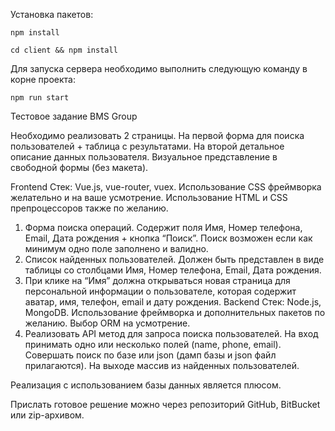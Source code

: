Установка пакетов:
```
npm install

cd client && npm install
```

Для запуска сервера необходимо выполнить следующую команду в корне проекта:
```
npm run start
```

Тестовое задание BMS Group

Необходимо реализовать 2 страницы. На первой форма для поиска пользователей + таблица с результатами. На второй детальное описание данных пользователя. Визуальное представление  в свободной формы (без макета).

Frontend
Стек: Vue.js, vue-router, vuex. Использование CSS фреймворка желательно и на ваше усмотрение. Использование HTML и CSS препроцессоров также по желанию.
1.	Форма поиска операций. Содержит поля Имя, Номер телефона, Email, Дата рождения + кнопка “Поиск”. Поиск возможен если как минимум одно поле заполнено и валидно.
2.	Список найденных пользователей. Должен быть представлен в виде таблицы со столбцами Имя, Номер телефона, Email, Дата рождения.
3.	При клике на “Имя” должна открываться новая страница для персональной информации о пользователе, которая содержит аватар, имя, телефон, email и дату рождения.
Backend
Стек: Node.js, MongoDB. Использование фреймворка и дополнительных пакетов по желанию. Выбор ORM на усмотрение.
1.	Реализовать API метод для запроса поиска пользователей. На вход принимать одно или несколько полей (name, phone, email). Совершать поиск по базе или json (дамп базы и json файл прилагаются). На выходе массив из найденных пользователей. 

Реализация с использованием базы данных является плюсом.

Прислать готовое решение можно через репозиторий GitHub, BitBucket или zip-архивом.